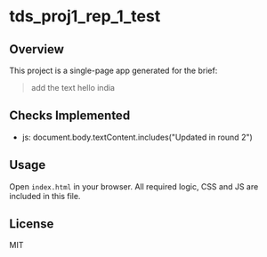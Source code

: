 # tds_proj1_rep_1_test

## Overview
This project is a single-page app generated for the brief:

> add the text hello india

## Checks Implemented
- js: document.body.textContent.includes("Updated in round 2")

## Usage
Open `index.html` in your browser. All required logic, CSS and JS are included in this file.

## License
MIT
